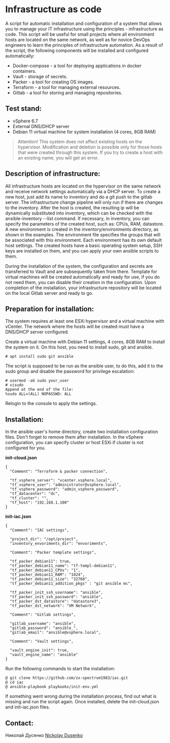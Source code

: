 # Infrastructure as code

A script for automatic installation and configuration of a system that allows you to manage your IT infrastructure using the principles - infrastructure as code. This script will be useful for small projects where all environment hosts are located on the same network, as well as for novice DevOps engineers to learn the principles of infrastructure automation. As a result of the script, the following components will be installed and configured automatically:
- Docker-compose - a tool for deploying applications in docker containers.
- Vault - storage of secrets.
- Packer - a tool for creating OS images.
- Terraform - a tool for managing external resources.
- Gitlab - a tool for storing and managing repositories.

## Test stand:

- vSphere 6.7
- External DNS/DHCP server
- Debian 11 virtual machine for system installation (4 cores, 8GB RAM)

>Attention!
>This system does not affect existing hosts on the hypervisor. Modification and deletion is possible only for those hosts that were created through this system. If you try to create a host with an existing name, you will get an error.

## Description of infrastructure:

All infrastructure hosts are located on the hypervisor on the same network and receive network settings automatically via a DHCP server. To create a new host, just add its name to inventory and do a git push to the gitlab server. The infrastructure change pipeline will only run if there are changes to the inventory. After the host is created, the resulting ip will be dynamically substituted into inventory, which can be checked with the ansible-inventory --list command. If necessary, in inventory, you can specify the parameters of the created host, such as: CPUs, RAM, datastore. A new environment is created in the inventory/environments directory, as shown in the examples. The environment file specifies the groups that will be associated with this environment. Each environment has its own default host settings. The created hosts have a basic operating system setup, SSH keys are installed on them, and you can apply your own ansible scripts to them.

During the installation of the system, the configuration and secrets are transferred to Vault and are subsequently taken from there. Template for virtual machines will be created automatically and ready for use, if you do not need them, you can disable their creation in the configuration. Upon completion of the installation, your infrastructure repository will be located on the local Gitlab server and ready to go.

## Preparation for installation:

The system requires at least one ESXi hypervisor and a virtual machine with vCenter. The network where the hosts will be created must have a DNS/DHCP server configured.

Create a virtual machine with Debian 11 settings, 4 cores, 8GB RAM to install the system on it. On this host, you need to install sudo, git and ansible.

```
# apt install sudo git ansible
```

The script is supposed to be run as the ansible user, to do this, add it to the sudo group and disable the password for privilege escalation:

```
# usermod -aG sudo your_user
# visudo
Append at the end of the file:
%sudo ALL=(ALL) NOPASSWD: ALL
```

Relogin to the console to apply the settings.

## Installation:

In the ansible user's home directory, create two installation configuration files. Don't forget to remove them after installation. In the vSphere configuration, you can specify cluster or host ESXi if cluster is not configured for you.

**init-cloud.json**

```
{
  "Comment": "Terraform & packer connection",

  "tf_vsphere_server": "vcenter.vsphere.local",
  "tf_vsphere_user": "administrator@vsphere.local",
  "tf_vsphere_password": "admin_vsphere_password",
  "tf_datacenter": "dc",
  "tf_cluster": "",
  "tf_host": "192.168.1.100"
}
```

**init-iac.json**

```
{
  "Comment": "IAC settings",

  "project_dir": "/opt/project",
  "inventory_envoriments_dir": "envoriments",

  "Comment": "Packer template settings",

  "tf_packer_debian11": true,
  "tf_packer_debian11_name": "tf-templ-debian11",
  "tf_packer_debian11_CPUs": "1",
  "tf_packer_debian11_RAM": "1024",
  "tf_packer_debian11_size": "32768",
  "tf_packer_debian11_addition_pkgs" : "git ansible mc",

  "tf_packer_init_ssh_username": "ansible",
  "tf_packer_init_ssh_password": "ansible",
  "tf_packer_dst_datastore": "datastore3",
  "tf_packer_dst_network": "VM Network",

  "Comment": "Gitlab settings",

  "gitlab_username": "ansible",
  "gitlab_password": "ansible_",
  "gitlab_email": "ansible@vsphere.local",

  "Comment": "Vault settings",

  "vault_engine_init": true,
  "vault_engine_name": "ansible"
}
```

Run the following commands to start the installation:

```
@ git clone https://github.com/zx-spectrum1983/iac.git
@ cd iac
@ ansible-playbook playbooks/init-env.yml
```

If something went wrong during the installation process, find out what is missing and run the script again. Once installed, delete the init-cloud.json and init-iac.json files.

## Contact:

Николай Дусенко [Nickolay Dusenko](https://t.me/zx_spe)
